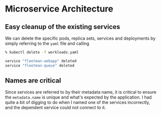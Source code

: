 # Microservice Architecture

## Easy cleanup of the existing services

We can delete the specific pods, replica sets, services and deployments by simply referring to the `yaml` file and calling

```bash
% kubectl delete -f workloads.yaml

service "fleetman-webapp" deleted
service "fleetman-queue" deleted
```

## Names are critical

Since services are referred to by their metadata name, it is critical to ensure the `metadata.name` is unique and what's expected by the application. I had quite a bit of digging to do when I named one of the services incorrectly, and the dependent service could not connect to it.